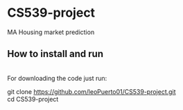 # CS539-project
MA Housing market prediction

## How to install and run
\
For downloading the code just run:

git clone https://github.com/leoPuerto01/CS539-project.git
\
cd CS539-project
